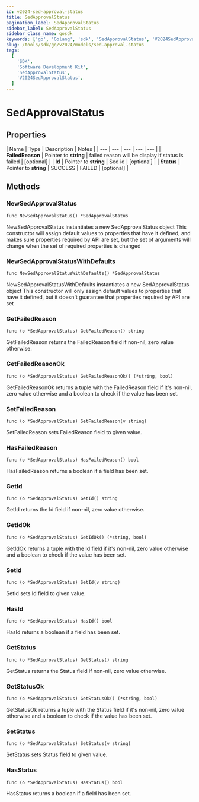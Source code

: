 ```yaml
---
id: v2024-sed-approval-status
title: SedApprovalStatus
pagination_label: SedApprovalStatus
sidebar_label: SedApprovalStatus
sidebar_class_name: gosdk
keywords: ['go', 'Golang', 'sdk', 'SedApprovalStatus', 'V2024SedApprovalStatus']
slug: /tools/sdk/go/v2024/models/sed-approval-status
tags:
  [
    'SDK',
    'Software Development Kit',
    'SedApprovalStatus',
    'V2024SedApprovalStatus',
  ]
---
```


# SedApprovalStatus

## Properties

| Name | Type | Description | Notes |
| --- | --- | --- | --- | --- |
| **FailedReason** | Pointer to **string** | failed reason will be display if status is failed | [optional] |
| **Id** | Pointer to **string** | Sed id | [optional] |
| **Status** | Pointer to **string** | SUCCESS | FAILED | [optional] |

## Methods

### NewSedApprovalStatus

`func NewSedApprovalStatus() *SedApprovalStatus`

NewSedApprovalStatus instantiates a new SedApprovalStatus object This constructor will assign default values to properties that have it defined, and makes sure properties required by API are set, but the set of arguments will change when the set of required properties is changed

### NewSedApprovalStatusWithDefaults

`func NewSedApprovalStatusWithDefaults() *SedApprovalStatus`

NewSedApprovalStatusWithDefaults instantiates a new SedApprovalStatus object This constructor will only assign default values to properties that have it defined, but it doesn't guarantee that properties required by API are set

### GetFailedReason

`func (o *SedApprovalStatus) GetFailedReason() string`

GetFailedReason returns the FailedReason field if non-nil, zero value otherwise.

### GetFailedReasonOk

`func (o *SedApprovalStatus) GetFailedReasonOk() (*string, bool)`

GetFailedReasonOk returns a tuple with the FailedReason field if it's non-nil, zero value otherwise and a boolean to check if the value has been set.

### SetFailedReason

`func (o *SedApprovalStatus) SetFailedReason(v string)`

SetFailedReason sets FailedReason field to given value.

### HasFailedReason

`func (o *SedApprovalStatus) HasFailedReason() bool`

HasFailedReason returns a boolean if a field has been set.

### GetId

`func (o *SedApprovalStatus) GetId() string`

GetId returns the Id field if non-nil, zero value otherwise.

### GetIdOk

`func (o *SedApprovalStatus) GetIdOk() (*string, bool)`

GetIdOk returns a tuple with the Id field if it's non-nil, zero value otherwise and a boolean to check if the value has been set.

### SetId

`func (o *SedApprovalStatus) SetId(v string)`

SetId sets Id field to given value.

### HasId

`func (o *SedApprovalStatus) HasId() bool`

HasId returns a boolean if a field has been set.

### GetStatus

`func (o *SedApprovalStatus) GetStatus() string`

GetStatus returns the Status field if non-nil, zero value otherwise.

### GetStatusOk

`func (o *SedApprovalStatus) GetStatusOk() (*string, bool)`

GetStatusOk returns a tuple with the Status field if it's non-nil, zero value otherwise and a boolean to check if the value has been set.

### SetStatus

`func (o *SedApprovalStatus) SetStatus(v string)`

SetStatus sets Status field to given value.

### HasStatus

`func (o *SedApprovalStatus) HasStatus() bool`

HasStatus returns a boolean if a field has been set.

